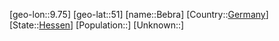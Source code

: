 ﻿---
location: [51,9.75]
type: City
tags:
- geo/City


SpocWebEntityId: 29059
isDeleted: false
confidential: public

---
[geo-lon::9.75]
[geo-lat::51]
[name::Bebra]
[Country::[Germany](geo/Continent/Europe/Germany.md)]
[State::[Hessen](geo/Continent/Europe/Germany/Hessen.md)]
[Population::]
[Unknown::]

